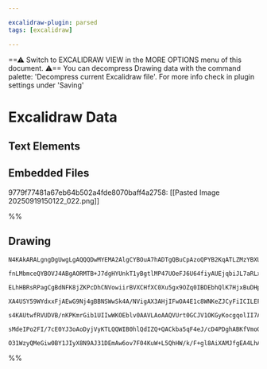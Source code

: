 ```yaml
---

excalidraw-plugin: parsed
tags: [excalidraw]

---
```

==⚠  Switch to EXCALIDRAW VIEW in the MORE OPTIONS menu of this document. ⚠== You can decompress Drawing data with the command palette: 'Decompress current Excalidraw file'. For more info check in plugin settings under 'Saving'


# Excalidraw Data

## Text Elements
## Embedded Files
9779f77481a67eb64b502a4fde8070baff4a2758: [[Pasted Image 20250919150122_022.png]]

%%
## Drawing
```compressed-json
N4KAkARALgngDgUwgLgAQQQDwMYEMA2AlgCYBOuA7hADTgQBuCpAzoQPYB2KqATLZMzYBXUtiRoIACyhQ4zZAHoFAc0JRJQgEYA6bGwC2CgF7N6hbEcK4OCtptbErHALRY8RMpWdx8Q1TdIEfARcZgRmBShcZQUebQBGAFZtAGYaOiCEfQQOKGZuAG1wMFAwMogSbggALQB9AFUAaQAJAFF6gE1EhAAWAFlWgDYARwBJeyMAKSF0sshYRCrCfWik

fnLMbmceQYBOVJ4ABgAORMTB+J7dgHYUnkT1yBgtlMP47UOeFJ6U64fiyAUEjqbiJL7aRLxQaHHo8a7HQ7XHrHQaPKQIQjKaSg66HNHWZTBbh4gEQZhQUhsADWCAAwmx8GxSFUKdZmHBcIFcrNyppcNgqcpKUIOMR6YzmRJWRx2ZyclAeZAAGaEfD4ADKsCJEkEHkVZIp1IQAHVgZJuHxSeTKTTNTBtehdZU0cKsRxwvk0PE0WwOdg1M8vYcSXMI

ELhHBRsRPagCgBdNFK8jZKPcDhCNVowiirBVXCHfXC0Xu5gx9OZq0IBDEbhQlK7HjxBuDHpoxgsdhcNA7Vuk9usTgAOU4YgthxSlwnSN7ocIzAAIpkoNXuEqCGE0ZphKLWsFsrkY/G0UI4MRcMua16/sdXscetddijjmiiBwqWmM/gX2wBSu0Gv8A3K0oigIQYwgRBRWzZR9RVYJUwkG4HyVa4kWOeJcEGa4EE0FtNEST5cB6JViAQBFcT5JUlR6

XA4USY59WYdxxFjAEwG9Nj4gBBNSWwSk4A/NVigAX3AHjIFwOA4E1c8WNKeZJCyFiICILEFXWBhCAQCgACF+UFIsxQZJkqgAYioiylR5CBsBELkoFGZd9E1G06WMyV0FM+IEG87zrNs0h7McrI9IFcMRSMiUWXIGUOXs/y7PlYL9AAMVVDUtWUp0aw0gKgqclyjVNYgQW7XLEtyZLCttTKqmyhLAqSpyACVhDdD1a3KxrKqcgB5P0A1rYMuvyrIU

s4KAUtwfRVUDVB/nKPKmrGib1UIIwWKOEblv0AAVLAoAAQVUrt0GCJV1OKGyKocgqolII7ArYChFNwS9UHLL8rqWnqslaUVDqel6QneiBOUpKhtt+/RAYh3b4GUwyGtG1LkwQVqHU+jSmMpNUAA0LRvD4kKbY5dkGQYyYWgQ+IZfAOm4FJoQSdDvmueIkk+b4NKMNgDG4eTIHoAghBY94YWOFFdhEqHbqyVqIpLcCkY0oUSDWjax1V0h1eXAS0Gp

sMdeIPo2FI/7cE0YJ3oAoDyjVyKTLQQWIB0hlQdIZQ+QACkba5qF4eJ/cD4PDghABKfVmoQZQM05KpPZ9r48V4V4A+TgOw8SSOZe+m7qoQfqoE7MtPw0pNpvRnJSJ1jgYOd0kckt63uApUW0WwIh9dQNuEDRDhK9b0h29JYQoFfFje7RFZSBpUhB0HtAp9JGe54tq2/x74eEFz8o7AAKwQbA8nVAe4FN82B43m31z7q7+WLxhdr5/ABdJBYssyY/

O31WzyQMeGiw0BY1JIyX8N9AJ31DEmAw6ov7F04KuW+L5QhHW/k/F+gl8AiXAMJfgEA4LhAFqJYSQA==
```
%%